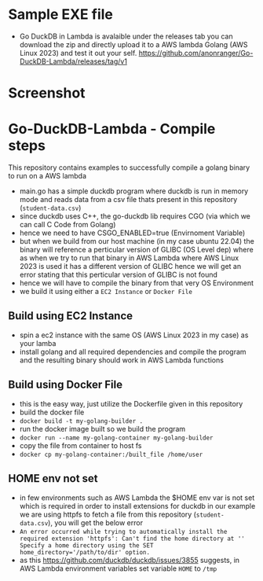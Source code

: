 # Sample EXE file
- Go DuckDB in Lambda is avalaible under the releases tab you can download the zip and directly upload it to a AWS lambda Golang (AWS Linux 2023) and test it out your self.
  https://github.com/anonranger/Go-DuckDB-Lambda/releases/tag/v1
  
# Screenshot



# Go-DuckDB-Lambda - Compile steps
This repository contains examples to successfully compile a golang binary to run on a AWS lambda

- main.go has a simple duckdb program where duckdb is run in memory mode and reads data from a csv file thats present in this repository (`student-data.csv`)
- since duckdb uses C++, the go-duckdb lib requires CGO (via which we can call C Code from Golang)
- hence we need to have CSGO_ENABLED=true (Envirnoment Variable)
- but when we build from our host machine (in my case ubuntu 22.04) the binary will reference a perticular version of GLIBC (OS Level dep) where as when we try to run that binary in AWS Lambda where AWS Linux 2023 is used it has a different version of GLIBC hence we will get an error stating that this perticular version of GLIBC is not found
- hence we will have to compile the binary from that very OS Environment
- we build it using either a `EC2 Instance` or `Docker File`
## Build using EC2 Instance
- spin a ec2 instance with the same OS (AWS Linux 2023 in my case) as your lamba
- install golang and all required dependencies and compile the program and the resulting binary should work in AWS Lambda functions
## Build using Docker File
- this is the easy way, just utilize the Dockerfile given in this repository
- build the docker file
- `docker build -t my-golang-builder .`
- run the docker image built so we build the program
- `docker run --name my-golang-container my-golang-builder`
- copy the file from container to host fs 
- `docker cp my-golang-container:/built_file /home/user`

## HOME env not set
- in few environments such as AWS Lambda the $HOME env var is not set which is required in order to install extensions for duckdb in our example we are using httpfs to fetch a file from this repository (`student-data.csv`), you will get the below error
- `An error occurred while trying to automatically install the required extension 'httpfs':
	Can't find the home directory at ''
	Specify a home directory using the SET home_directory='/path/to/dir' option.`
- as this https://github.com/duckdb/duckdb/issues/3855 suggests, in AWS Lambda environment variables set variable `HOME` to `/tmp`


